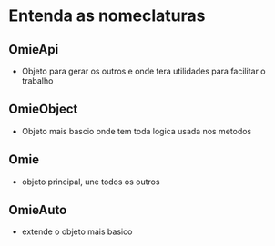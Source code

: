 # Entenda as nomeclaturas


## OmieApi

- Objeto para gerar os outros e onde tera utilidades para facilitar o trabalho 

## OmieObject
- Objeto mais bascio onde tem toda logica usada nos metodos

## Omie
- objeto principal, une todos os outros

## OmieAuto
- extende o objeto mais basico